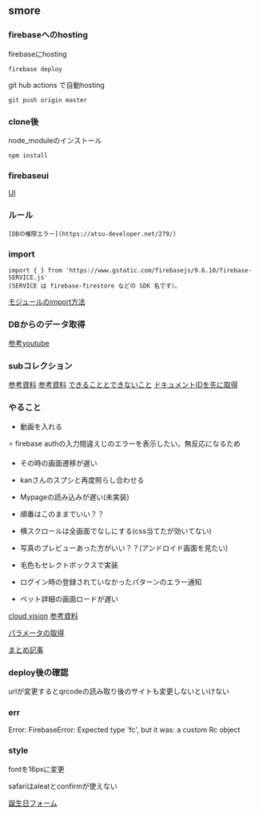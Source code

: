 ## smore


### firebaseへのhosting

firebaseにhosting
 ```
 firebase deploy
 ```

git hub actions で自動hosting
```
git push origin master
```

### clone後

node_moduleのインストール
```
npm install
```

### firebaseui
[UI](https://firebase.google.com/docs/auth/web/firebaseui?hl=ja)

### ルール
```
[DBの権限エラー](https://atsu-developer.net/279/)
```

### import 
```
import { } from 'https://www.gstatic.com/firebasejs/9.6.10/firebase-SERVICE.js'
(SERVICE は firebase-firestore などの SDK 名です）。
```

[モジュールのimport方法](https://developer.mozilla.org/ja/docs/Web/JavaScript/Reference/Statements/import)

### DBからのデータ取得

[参考youtube](https://www.youtube.com/watch?v=9NOg_HSbo9w)

### subコレクション

[参考資料](https://zenn.dev/hiro__dev/scraps/bfe3ca1757ffae)
[参考資料](https://qiita.com/karayok/items/0996c8f0ea219c284dbd)
[できることとできないこと](https://zenn.dev/yucatio/articles/173f386c471398)
[ドキュメントIDを先に取得](https://devsakaso.com/vue-firebase-get-doc-id-before-adding/)


### やること

- 動画を入れる

⭐️ firebase authの入力間違えじのエラーを表示したい。無反応になるため

- その時の画面遷移が遅い

- kanさんのスプシと再度照らし合わせる

<!-- - 画面遷移がちらつくところを修正  -->

<!-- - ログインしてくださいの画面を全体に組み込む  -->

<!-- - Praceholder内は記入例がいい -->

<!-- - Inputのwidthを広げる -->

<!-- - Pet_formの質問を詳しく -->

<!-- - 生年月日をセレクトボックスにする！ -->

<!-- - 記入例があった方がいい -->

<!-- - マイクロチップ番号は数値だけ？？ -->

<!-- - 必須とそうじゃ無いのが分かりづらい -->

- Mypageの読み込みが遅い(未実装)

- 順番はこのままでいい？？

<!-- - 同じ写真が入る -->

- 横スクロールは全画面でなしにする(css当てたが効いてない)

- 写真のプレビューあった方がいい？？(アンドロイド画面を見たい)

<!-- - 長文の質問が読みづらい -->

<!-- - ペットを追加するボタンと文字がずれてる -->

<!-- - ペット一覧の時に何も登録がない時は(登録はありません)の表示 -->

<!-- - ご来店ありがとうございますのスタイル変更 -->

<!-- - ログインして下さいの画面が昔のアイホンだと下にきてる -->

- 毛色もセレクトボックスで実装

- ログイン時の登録されていなかったパターンのエラー通知

- ペット詳細の画面ロードが遅い


[cloud vision](https://cloud.google.com/vision/docs/detect-labels-image-client-libraries?hl=ja#using_the_client_library)
[参考資料](https://qiita.com/popy1017/items/78cd72cd6337973c3b65)

[パラメータの取得](https://gray-code.com/javascript/get-parameter-of-url/)

[まとめ記事](https://www.wakuwakubank.com/posts/723-firebase-firestore-query/)


### deploy後の確認

urlが変更するとqrcodeの読み取り後のサイトも変更しないといけない

### err

Error: FirebaseError: Expected type 'fc', but it was: a custom Rc object



### style 

fontを16pxに変更

safariはaleatとconfirmが使えない

[誕生日フォーム](https://zenn.dev/okoe/articles/7876b897c0fccf)